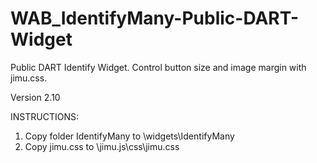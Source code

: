 # WAB_IdentifyMany-Public-DART-Widget
Public DART Identify Widget. Control button size and image margin with jimu.css.

Version 2.10

INSTRUCTIONS:
1. Copy folder IdentifyMany to \widgets\IdentifyMany
2. Copy jimu.css to \jimu.js\css\jimu.css
